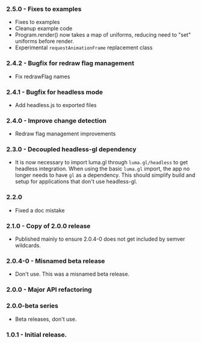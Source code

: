 ### 2.5.0 - Fixes to examples

- Fixes to examples
- Cleanup example code
- Program.render() now takes a map of uniforms, reducing need to "set" uniforms before render.
- Experimental `requestAnimationFrame` replacement class


### 2.4.2 - Bugfix for redraw flag management

- Fix redrawFlag names


### 2.4.1 - Bugfix for headless mode

- Add headless.js to exported files


### 2.4.0 - Improve change detection

- Redraw flag management improvements


### 2.3.0 - Decoupled headless-gl dependency

- It is now necessary to import luma.gl through `luma.gl/headless` to get
headless integration.
  When using the basic `luma.gl` import, the app no longer needs to
have `gl` as a dependency.
 This should simplify build and setup for applications that don't use
headless-gl.

### 2.2.0
  - Fixed a doc mistake

### 2.1.0 - Copy of 2.0.0 release
  - Published mainly to ensure 2.0.4-0 does not get included by
  semver wildcards.

### 2.0.4-0 - Misnamed beta release
  - Don't use. This was a misnamed beta release.

### 2.0.0 - Major API refactoring

### 2.0.0-beta series
  - Beta releases, don't use.

### 1.0.1 - Initial release.
